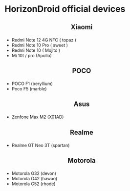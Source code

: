 # HorizonDroid official devices

## <p align="center"> Xiaomi <p/>
- Redmi Note 12 4G NFC ( topaz )
- Redmi Note 10 Pro ( sweet )
- Redmi Note 10 ( Mojito )
- Mi 10t / pro (Apollo)

## <p align="center"> POCO <p/>
- POCO F1 (beryllium)
- Poco F5 (marble)
  
## <p align="center"> Asus <p/>
- Zenfone Max M2 (X01AD)

## <p align="center"> Realme <p/>
- Realme GT Neo 3T (spartan)

## <p align="center"> Motorola <p/>
- Motorola G32 (devon)
- Motorola G42 (hawao)
- Motorola G52 (rhode)
